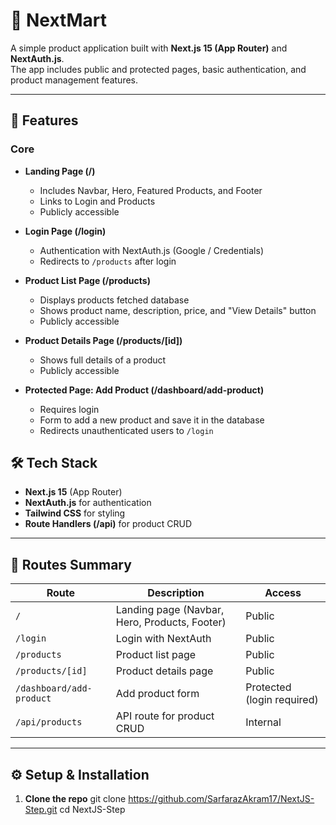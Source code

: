# 🛒 NextMart

A simple product application built with **Next.js 15 (App Router)** and **NextAuth.js**.  
The app includes public and protected pages, basic authentication, and product management features.

---

## 🚀 Features

### Core

- **Landing Page (/)**

  - Includes Navbar, Hero, Featured Products, and Footer
  - Links to Login and Products
  - Publicly accessible

- **Login Page (/login)**

  - Authentication with NextAuth.js (Google / Credentials)
  - Redirects to `/products` after login

- **Product List Page (/products)**

  - Displays products fetched database
  - Shows product name, description, price, and "View Details" button
  - Publicly accessible

- **Product Details Page (/products/[id])**

  - Shows full details of a product
  - Publicly accessible

- **Protected Page: Add Product (/dashboard/add-product)**
  - Requires login
  - Form to add a new product and save it in the database
  - Redirects unauthenticated users to `/login`

## 🛠️ Tech Stack

- **Next.js 15** (App Router)
- **NextAuth.js** for authentication
- **Tailwind CSS** for styling
- **Route Handlers (/api)** for product CRUD

---

## 📂 Routes Summary

| Route                    | Description                                   | Access                     |
| ------------------------ | --------------------------------------------- | -------------------------- |
| `/`                      | Landing page (Navbar, Hero, Products, Footer) | Public                     |
| `/login`                 | Login with NextAuth                           | Public                     |
| `/products`              | Product list page                             | Public                     |
| `/products/[id]`         | Product details page                          | Public                     |
| `/dashboard/add-product` | Add product form                              | Protected (login required) |
| `/api/products`          | API route for product CRUD                    | Internal                   |

---

## ⚙️ Setup & Installation

1. **Clone the repo**
   git clone https://github.com/SarfarazAkram17/NextJS-Step.git
   cd NextJS-Step
